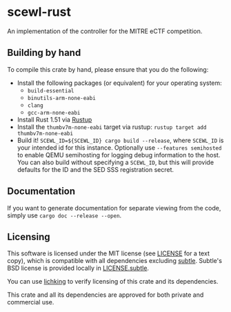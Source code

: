 # scewl-rust

An implementation of the controller for the MITRE eCTF competition.

## Building by hand

To compile this crate by hand, please ensure that you do the following:

 - Install the following packages (or equivalent) for your operating system:
   - `build-essential`
   - `binutils-arm-none-eabi`
   - `clang`
   - `gcc-arm-none-eabi`
 - Install Rust 1.51 via [Rustup](https://rustup.rs/)
 - Install the `thumbv7m-none-eabi` target via rustup: `rustup target add thumbv7m-none-eabi`
 - Build it! `SCEWL_ID=${SCEWL_ID} cargo build --release`, where `SCEWL_ID` is your intended id
   for this instance. Optionally use `--features semihosted` to enable QEMU semihosting for
   logging debug information to the host. You can also build without specifying a `SCEWL_ID`,
   but this will provide defaults for the ID and the SED SSS registration secret.

## Documentation

If you want to generate documentation for separate viewing from the code, simply use `cargo doc --release --open`.

## Licensing

This software is licensed under the MIT license (see [LICENSE](LICENSE) for a text copy), which is compatible with all 
dependencies excluding [subtle](https://github.com/dalek-cryptography/subtle). Subtle's BSD license is provided locally
in [LICENSE.subtle](LICENSE).

You can use [lichking](https://github.com/Nemo157/cargo-lichking) to verify licensing of this crate and its
dependencies.

This crate and all its dependencies are approved for both private and commercial use.
